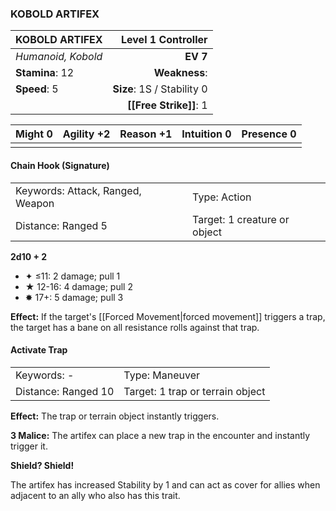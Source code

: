 ### KOBOLD ARTIFEX

| KOBOLD ARTIFEX     |     **Level 1 Controller** |
| :----------------- | -------------------------: |
| *Humanoid, Kobold* |                   **EV 7** |
| **Stamina**: 12    |              **Weakness**: |
| **Speed**: 5       | **Size**: 1S / Stability 0 |
|                    |     **[[Free Strike]]**: 1 |

| **Might** 0 | **Agility** +2 | **Reason** +1 | **Intuition** 0 | **Presence** 0 |
| ----------- | -------------- | ------------- | --------------- | -------------- |
|             |                |               |                 |                |

#### Chain Hook (Signature)

|                                  |                              |
| :------------------------------- | :--------------------------- |
| Keywords: Attack, Ranged, Weapon | Type: Action                 |
| Distance: Ranged 5               | Target: 1 creature or object |

**2d10 + 2**

- ✦ ≤11: 2 damage; pull 1
- ★ 12-16: 4 damage; pull 2
- ✸ 17+: 5 damage; pull 3

**Effect:** If the target's [[Forced Movement|forced movement]] triggers a trap, the target has a bane on all resistance rolls against that trap.

#### Activate Trap

|                     |                                  |
| :------------------ | :------------------------------- |
| Keywords: -         | Type: Maneuver                   |
| Distance: Ranged 10 | Target: 1 trap or terrain object |

**Effect:** The trap or terrain object instantly triggers.

**3 Malice:** The artifex can place a new trap in the encounter and instantly trigger it.

**Shield? Shield!**

The artifex has increased Stability by 1 and can act as cover for allies when adjacent to an ally who also has this trait.
